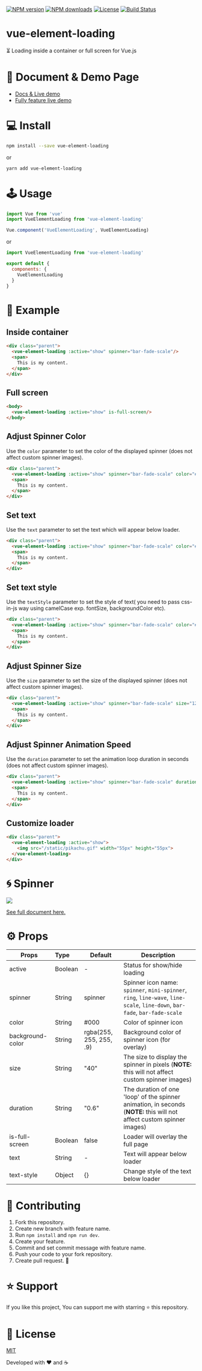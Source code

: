 <p>
  <a href="https://npmjs.com/package/vue-element-loading"><img src="https://img.shields.io/npm/v/vue-element-loading.svg?style=flat" alt="NPM version"></a>
  <a href="https://npmjs.com/package/vue-element-loading"><img src="https://img.shields.io/npm/dm/vue-element-loading.svg?style=flat" alt="NPM downloads"></a>
  <a href="https://www.npmjs.com/package/vue-element-loading"><img src="https://img.shields.io/npm/l/vue-element-loading.svg?style=flat" alt="License"></a>
  <a href="https://www.npmjs.com/package/vue-element-loading"><img src="https://travis-ci.org/biigpongsatorn/biigpongsatorn.github.io.svg?branch=dev" alt="Build Status"></a>
</p>

# vue-element-loading

⏳ Loading inside a container or full screen for Vue.js

# 👀 Document & Demo Page

- [Docs & Live demo](https://biigpongsatorn.github.io/#/vue-element-loading)
- [Fully feature live demo](https://vue-element-loading.netlify.com/)

# 💻 Install

```sh
npm install --save vue-element-loading
```
or
```sh
yarn add vue-element-loading
```

# 🕹 Usage
```javascript
import Vue from 'vue'
import VueElementLoading from 'vue-element-loading'

Vue.component('VueElementLoading', VueElementLoading)
```
or
```javascript
import VueElementLoading from 'vue-element-loading'

export default {
  components: {
    VueElementLoading
  }
}
```

# 🔎 Example

## Inside container
```html
<div class="parent">
  <vue-element-loading :active="show" spinner="bar-fade-scale"/>
  <span>
    This is my content.
  </span>
</div>
```

## Full screen
```html
<body>
  <vue-element-loading :active="show" is-full-screen/>
</body>
```

## Adjust Spinner Color
Use the `color` parameter to set the color of the displayed spinner (does not affect custom spinner images).
```html
<div class="parent">
  <vue-element-loading :active="show" spinner="bar-fade-scale" color="#FF6700"/>
  <span>
    This is my content.
  </span>
</div>
```

## Set text
Use the `text` parameter to set the text which will appear below loader.
```html
<div class="parent">
  <vue-element-loading :active="show" spinner="bar-fade-scale" color="#FF6700" text="Please wait..."/>
  <span>
    This is my content.
  </span>
</div>
```

## Set text style
Use the `textStyle` parameter to set the style of text( you need to pass css-in-js way using camelCase exp. fontSize, backgroundColor etc).
```html
<div class="parent">
  <vue-element-loading :active="show" spinner="bar-fade-scale" color="#FF6700" text="Please textStyle={fontSize: '25px'}  wait..."/>
  <span>
    This is my content.
  </span>
</div>
```

## Adjust Spinner Size
Use the `size` parameter to set the size of the displayed spinner (does not affect custom spinner images).
```html
<div class="parent">
  <vue-element-loading :active="show" spinner="bar-fade-scale" size="128"/>
  <span>
    This is my content.
  </span>
</div>
```

## Adjust Spinner Animation Speed
Use the `duration` parameter to set the animation loop duration in seconds (does not affect custom spinner images).
```html
<div class="parent">
  <vue-element-loading :active="show" spinner="bar-fade-scale" duration="1.0"/>
  <span>
    This is my content.
  </span>
</div>
```

## Customize loader
```html
<div class="parent">
  <vue-element-loading :active="show">
    <img src="/static/pikachu.gif" width="55px" height="55px">
  </vue-element-loading>
</div>
```

# 🌀 Spinner

<img src="https://raw.githubusercontent.com/biigpongsatorn/vue-element-loading/HEAD/static/spinner.png">

[See full document here.](https://biigpongsatorn.github.io/#/vue-element-loading)

# ⚙️ Props
| Props       | Type          | Default  | Description  |
| ----------- |:--------------| ---------|--------------|
| active      | Boolean       | -        | Status for show/hide loading |
| spinner    | String        | spinner   | Spinner icon name: `spinner`, `mini-spinner`, `ring`, `line-wave`, `line-scale`, `line-down`, `bar-fade`, `bar-fade-scale` |
| color    | String        | #000        | Color of spinner icon |
| background-color    | String        | rgba(255, 255, 255, .9)        | Background color of spinner icon (for overlay) |
| size    | String        | "40"        | The size to display the spinner in pixels  (**NOTE:** this will not affect custom spinner images) |
| duration    | String        | "0.6"        | The duration of one 'loop' of the spinner animation, in seconds  (**NOTE:** this will not affect custom spinner images) |
| is-full-screen    | Boolean        | false        | Loader will overlay the full page |
| text   | String    | -  | Text will appear below loader |
| text-style | Object | {} | Change style of the text below loader |


# 🤝 Contributing
1. Fork this repository.
2. Create new branch with feature name.
3. Run `npm install` and `npm run dev`.
4. Create your feature.
5. Commit and set commit message with feature name.
6. Push your code to your fork repository.
7. Create pull request. 🙂

# ⭐️ Support

If you like this project, You can support me with starring ⭐ this repository.

# 📄 License

[MIT](LICENSE)

Developed with ❤️ and ☕️

